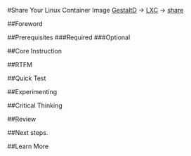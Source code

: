 #Share Your Linux Container Image
[GestaltD](../README.md) → [LXC](./README.md) → [share](./share.md)

##Foreword

##Prerequisites
###Required
###Optional

##Core Instruction

##RTFM

##Quick Test

##Experimenting

##Critical Thinking

##Review

##Next steps.

##Learn More

